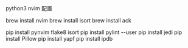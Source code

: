 python3 nvim 配置


brew install nvim
brew install isort
brew install ack


pip install pynvim flake8 isort
pip install pylint --user
pip install jedi
pip install Pillow
pip install yapf
pip install ipdb
